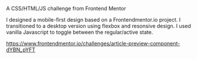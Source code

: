 A CSS/HTML/JS challenge from Frontend Mentor 

I designed a mobile-first design based on a Frontendmentor.io project. I transitioned to a desktop version using flexbox and resonsive design. I used vanilla Javascript to toggle between the regular/active state. 

https://www.frontendmentor.io/challenges/article-preview-component-dYBN_pYFT